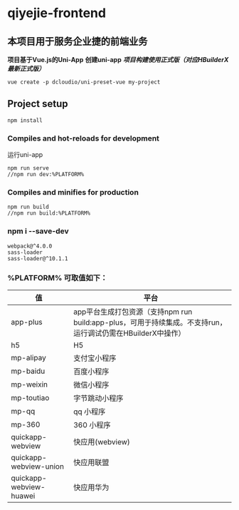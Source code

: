 # qiyejie-frontend

## 本项目用于服务企业捷的前端业务

**项目基于Vue.js的Uni-App**
**创建uni-app**
***项目构建使用正式版（对应HBuilderX最新正式版）***
```
vue create -p dcloudio/uni-preset-vue my-project
```

## Project setup
```
npm install
```

### Compiles and hot-reloads for development
运行uni-app
```
npm run serve
//npm run dev:%PLATFORM%
```

### Compiles and minifies for production
```
npm run build
//npm run build:%PLATFORM%
```

### npm i --save-dev
```
webpack@^4.0.0
sass-loader
sass-loader@^10.1.1
```

### %PLATFORM% 可取值如下：

| 值         | 平台      | 
| -----------| ---------|
|app-plus  |  app平台生成打包资源（支持npm run build:app-plus，可用于持续集成。不支持run，运行调试仍需在HBuilderX中操作）|
|h5	|H5|
|mp-alipay|	支付宝小程序|
|mp-baidu	|百度小程序|
|mp-weixin|微信小程序|
|mp-toutiao|字节跳动小程序|
|mp-qq|qq 小程序|
|mp-360|360 小程序|
|quickapp-webview	|快应用(webview)|
|quickapp-webview-union |快应用联盟|
|quickapp-webview-huawei|	快应用华为|

